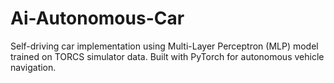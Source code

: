 # Ai-Autonomous-Car
Self-driving car implementation using Multi-Layer Perceptron (MLP) model trained on TORCS simulator data. Built with PyTorch for autonomous vehicle navigation.
